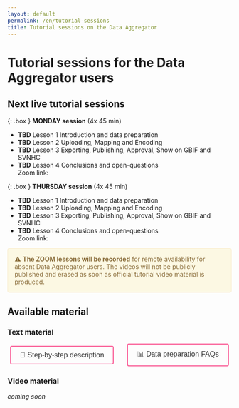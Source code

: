 ```yaml
---
layout: default
permalink: /en/tutorial-sessions
title: Tutorial sessions on the Data Aggregator
---
```


# Tutorial sessions for the Data Aggregator users

## Next live tutorial sessions

{: .box }
**MONDAY session** (4x 45 min)
- **TBD** Lesson 1 Introduction and data preparation
- **TBD** Lesson 2 Uploading, Mapping and Encoding
- **TBD** Lesson 3 Exporting, Publishing, Approval, Show on GBIF and SVNHC
- **TBD** Lesson 4 Conclusions and open-questions
<br>Zoom link:


{: .box }
**THURSDAY session** (4x 45 min)
- **TBD** Lesson 1 Introduction and data preparation
- **TBD** Lesson 2 Uploading, Mapping and Encoding
- **TBD** Lesson 3 Exporting, Publishing, Approval, Show on GBIF and SVNHC
- **TBD** Lesson 4 Conclusions and open-questions
<br>Zoom link:

<div style="padding: 15px; border: 1px solid transparent; border-color: transparent; margin-bottom: 20px; border-radius: 4px; color: #8a6d3b;; background-color: #fcf8e3; border-color: #faebcc;">
⚠️ <strong>The ZOOM lessons will be recorded</strong> for remote availability for absent Data Aggregator users. The videos will not be publicly published and erased as soon as official tutorial video material is produced.
</div>

## Available material

### Text material

<div style="display: flex; justify-content: center; align-items: center; gap: 30px;">
  <a href="https://svnhc.hp.gbif-staging.org/en/how-to-publish-data" style="text-decoration: none;">
    <button style="padding: 10px 20px; font-size: 16px; border: 2px solid #FA5E97; border-radius: 4px; background-color: transparent; color: #333; cursor: pointer;"
            onmouseover="this.style.color='#FA5E97';"
            onmouseout="this.style.color='#333';">
      🥾 Step-by-step description
    </button>
  </a>
  <a href="https://svnhc.hp.gbif-staging.org/en/data-aggregator-faqs" style="text-decoration: none;">
    <button style="padding: 10px 20px; font-size: 16px; border: 2px solid #FA5E97; border-radius: 4px; background-color: transparent; color: #333; cursor: pointer;"
            onmouseover="this.style.color='#FA5E97';"
            onmouseout="this.style.color='#333';">
      📊 Data preparation FAQs
    </button>
  </a>
</div>

### Video material

_coming soon_

